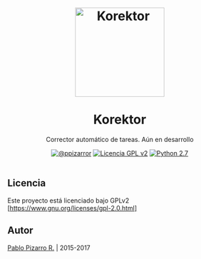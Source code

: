 <h1 align="center">
  <img alt="Korektor" src="https://res.ppizarror.com/other/python.png" width="200px" height="200px" />
  <br /><br />
  Korektor</h1>
<p align="center">Corrector automático de tareas. Aún en desarrollo</p>
<div align="center"><a href="https://ppizarror.com"><img alt="@ppizarror" src="https://res.ppizarror.com/badges/autor.svg" /></a>
<a href="https://www.gnu.org/licenses/gpl-2.0.html/"><img alt="Licencia GPL v2" src="https://res.ppizarror.com/badges/licenciagpl2.svg" /></a>
<a href="https://www.python.org/downloads/"><img alt="Python 2.7" src="https://res.ppizarror.com/badges/python27.svg" /></a>
</div><br />

## Licencia
Este proyecto está licenciado bajo GPLv2 [https://www.gnu.org/licenses/gpl-2.0.html]

## Autor
<a href="https://ppizarror.com" title="ppizarror">Pablo Pizarro R.</a> | 2015-2017
